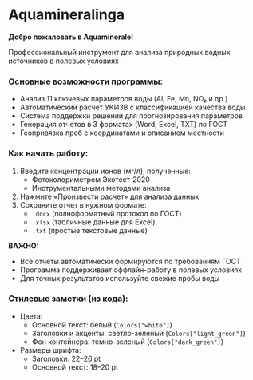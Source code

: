 # Aquamineralinga

**Добро пожаловать в Aquaminerale!**  

Профессиональный инструмент для анализа природных водных источников в полевых условиях  

### Основные возможности программы:  
- Анализ 11 ключевых параметров воды (Al, Fe, Mn, NO₂ и др.)  
- Автоматический расчет УКИЗВ с классификацией качества воды  
- Система поддержки решений для прогнозирования параметров  
- Генерация отчетов в 3 форматах (Word, Excel, TXT) по ГОСТ  
- Геопривязка проб с координатами и описанием местности  

### Как начать работу:  
1. Введите концентрации ионов (мг/л), полученные:  
   - Фотоколориметром Экотест-2020  
   - Инструментальными методами анализа  
2. Нажмите «Произвести расчет» для анализа данных  
3. Сохраните отчет в нужном формате:  
   - `.docx` (полноформатный протокол по ГОСТ)  
   - `.xlsx` (табличные данные для Excel)  
   - `.txt` (простые текстовые данные)  

**ВАЖНО:**  
- Все отчеты автоматически формируются по требованиям ГОСТ  
- Программа поддерживает оффлайн-работу в полевых условиях  
- Для точных результатов используйте свежие пробы воды  

### Стилевые заметки (из кода):  
- Цвета:  
  - Основной текст: белый (`Colors["white"]`)  
  - Заголовки и акценты: светло-зеленый (`Colors["light_green"]`)  
  - Фон контейнера: темно-зеленый (`Colors["dark_green"]`)  
- Размеры шрифта:  
  - Заголовки: 22–26 pt  
  - Основной текст: 18–20 pt  

